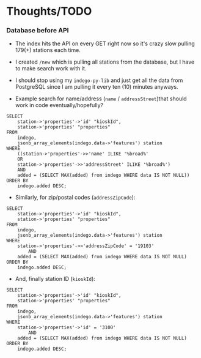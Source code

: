 
# Thoughts/TODO

### Database before API

- The index hits the API on every GET right now so it's crazy slow pulling 179(+) stations each time.
- I created `/new` which is pulling all stations from the database, but I have to make search work with it.
- I should stop using my `indego-py-lib` and just get all the data from PostgreSQL since I am pulling it every ten (10) minutes anyways.

- Example search for name/address (`name` / `addressStreet`)that should work in code eventually/hopefully?

```
SELECT
    station->'properties'->'id' "kioskId",
    station->'properties' "properties"
FROM
    indego,
    jsonb_array_elements(indego.data->'features') station
WHERE
    ((station->'properties'->>'name' ILIKE '%broad%'
    OR
    station->'properties'->>'addressStreet' ILIKE '%broad%')
    AND
    added = (SELECT MAX(added) from indego WHERE data IS NOT NULL))
ORDER BY
    indego.added DESC;
```

- Similarly, for zip/postal codes (`addressZipCode`):

```
SELECT
    station->'properties'->'id' "kioskId",
    station->'properties' "properties"
FROM
    indego,
    jsonb_array_elements(indego.data->'features') station
WHERE
    station->'properties'->>'addressZipCode' = '19103'
        AND
    added = (SELECT MAX(added) from indego WHERE data IS NOT NULL)
ORDER BY
    indego.added DESC;
```

- And, finally station ID (`kioskId`):

```
SELECT
    station->'properties'->'id' "kioskId",
    station->'properties' "properties"
FROM
    indego,
    jsonb_array_elements(indego.data->'features') station
WHERE
    station->'properties'->'id' = '3100'
        AND
    added = (SELECT MAX(added) from indego WHERE data IS NOT NULL)
ORDER BY
    indego.added DESC;
```

